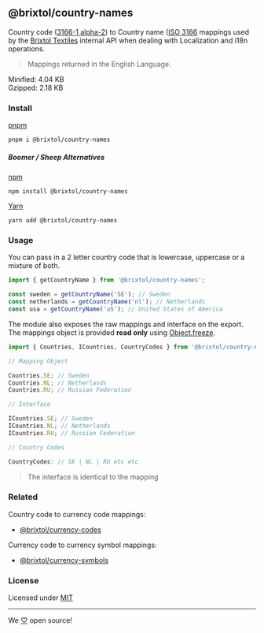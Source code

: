 ## @brixtol/country-names

Country code ([3166-1 alpha-2](https://en.wikipedia.org/wiki/ISO_3166-1_alpha-2#Officially_assigned_code_elements)) to Country name ([ISO 3166](https://en.wikipedia.org/wiki/ISO_3166) mappings used by the [Brixtol Textiles](https://www.brixtoltextiles.com) internal API when dealing with Localization and i18n operations.

> Mappings returned in the English Language.

Minified: 4.04 KB <br>
Gzipped: 2.18 KB

### Install

[pnpm](https://pnpm.js.org/en/cli/install)

```cli
pnpm i @brixtol/country-names
```

##### Boomer / Sheep Alternatives

[npm](https://www.npmjs.com/)

```cli
npm install @brixtol/country-names
```

[Yarn](https://yarnpkg.com/)

```cli
yarn add @brixtol/country-names
```

### Usage

You can pass in a 2 letter country code that is lowercase, uppercase or a mixture of both.

```javascript
import { getCountryName } from '@brixtol/country-names';

const sweden = getCountryName('SE'); // Sweden
const netherlands = getCountryName('nl'); // Netherlands
const usa = getCountryName('uS'); // United States of America
```

The module also exposes the raw mappings and interface on the export. The mappings object is provided **read only** using [Object.freeze](https://developer.mozilla.org/en-US/docs/Web/JavaScript/Reference/Global_Objects/Object/freeze).

```javascript
import { Countries, ICountries, CountryCodes } from '@brixtol/country-names';

// Mapping Object

Countries.SE; // Sweden
Countries.NL; // Netherlands
Countries.RU; // Russian Federation

// Interface

ICountries.SE; // Sweden
ICountries.NL; // Netherlands
ICountries.RU; // Russian Federation

// Country Codes

CountryCodes: // SE | NL | RU etc etc
```

> The interface is identical to the mapping

### Related

Country code to currency code mappings:

- [@brixtol/currency-codes](https://github.com/brixtol/currency-codes)

Currency code to currency symbol mappings:

- [@brixtol/currency-symbols](https://github.com/brixtol/currency-symbols)

### License

Licensed under [MIT](#LICENCE)

---

We [♡](https://www.brixtoltextiles.com/discount/4D3V3L0P3RS]) open source!
